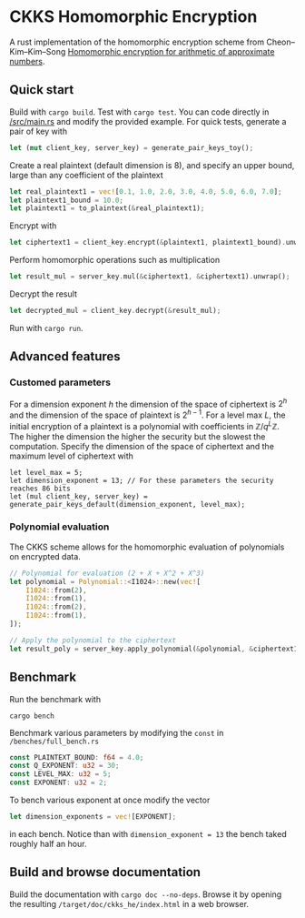 # CKKS Homomorphic Encryption

A rust implementation of the homomorphic encryption scheme from Cheon–Kim–Kim–Song [Homomorphic encryption for arithmetic of approximate numbers](https://eprint.iacr.org/2016/421.pdf).

## Quick start
Build with `cargo build`. Test with `cargo test`.
You can code directly in [/src/main.rs](https://github.com/M-Bln/ckks_he/blob/master/src/main.rs) and modify the provided example.
For quick tests, generate a pair of key with
```rust
let (mut client_key, server_key) = generate_pair_keys_toy();
```
Create a real plaintext (default dimension is 8), and specify an upper bound, large than any coefficient of the plaintext
```rust
let real_plaintext1 = vec![0.1, 1.0, 2.0, 3.0, 4.0, 5.0, 6.0, 7.0];
let plaintext1_bound = 10.0;
let plaintext1 = to_plaintext(&real_plaintext1);
```
Encrypt with
```rust
let ciphertext1 = client_key.encrypt(&plaintext1, plaintext1_bound).unwrap();
```
Perform homomorphic operations such as multiplication
```rust
let result_mul = server_key.mul(&ciphertext1, &ciphertext1).unwrap();
```
Decrypt the result
```rust
let decrypted_mul = client_key.decrypt(&result_mul);
```
Run with `cargo run`.

## Advanced features
### Customed parameters
For a dimension exponent $h$ the dimension of the space of ciphertext is $2^h$ and the dimension of the space of plaintext is $2^{h-1}$.
For a level max $L$, the initial encryption of a plaintext is a polynomial with coefficients in  $\mathbb{Z}/q^{L}\mathbb{Z}$.
The higher the dimension the higher the security but the slowest the computation. Specify the dimension of the space of ciphertext and the maximum level of ciphertext with
```
let level_max = 5;
let dimension_exponent = 13; // For these parameters the security reaches 86 bits
let (mul client_key, server_key) = generate_pair_keys_default(dimension_exponent, level_max);
```
### Polynomial evaluation
The CKKS scheme allows for the homomorphic evaluation of polynomials on encrypted data.
```rust
// Polynomial for evaluation (2 + X + X^2 + X^3)
let polynomial = Polynomial::<I1024>::new(vec![
    I1024::from(2),
    I1024::from(1),
    I1024::from(2),
    I1024::from(1),
]);

// Apply the polynomial to the ciphertext
let result_poly = server_key.apply_polynomial(&polynomial, &ciphertext1).unwrap();
```
## Benchmark
Run the benchmark with
```
cargo bench
```
Benchmark various parameters by modifying the `const` in `/benches/full_bench.rs`
```rust
const PLAINTEXT_BOUND: f64 = 4.0;
const Q_EXPONENT: u32 = 30;
const LEVEL_MAX: u32 = 5;
const EXPONENT: u32 = 2;
```
To bench various exponent at once modify the vector
```rust
let dimension_exponents = vec![EXPONENT];	
```
in each bench. Notice than with `dimension_exponent = 13` the bench taked roughly half an hour.

## Build and browse documentation
Build the documentation with `cargo doc --no-deps`. Browse it by opening the resulting `/target/doc/ckks_he/index.html` in a web browser.